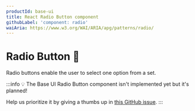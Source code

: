 ```yaml
---
productId: base-ui
title: React Radio Button component
githubLabel: 'component: radio'
waiAria: https://www.w3.org/WAI/ARIA/apg/patterns/radio/
---
```


# Radio Button 🚧

<p class="description">Radio buttons enable the user to select one option from a set.</p>

:::info
💡 The Base UI Radio Button component isn't implemented yet but it's planned!

Help us prioritize it by giving a thumbs up in [this GitHub issue](https://github.com/mui/material-ui/issues/38038).
:::

